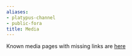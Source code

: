```yaml
---
aliases:
- platypus-channel
- public-fora
title: Media
---
```


Known media pages with missing links are [here](missing-links)
